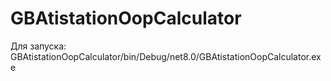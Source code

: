 # GBAtistationOopCalculator
Для запуска: GBAtistationOopCalculator/bin/Debug/net8.0/GBAtistationOopCalculator.exe